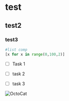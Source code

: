 # test
## test2
### test3

``` python
#list comp
[x for x in range(0,100,2)]
```

- [ ] Task 1
- [ ] task 2
- [ ] task 3


![OctoCat](https://octodex.github.com/images/yaktocat.png)
